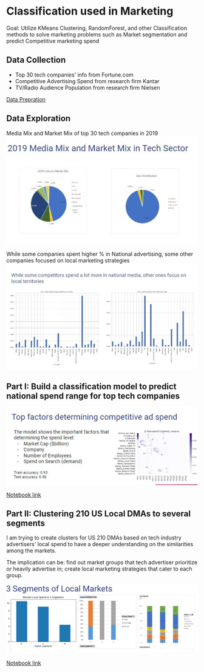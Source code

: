# Classification used in Marketing
Goal: Utilize KMeans Clustering, RandomForest, and other Classification methods to solve marketing problems such as Market segmentation and predict Competitive marketing spend

## Data Collection
- Top 30 tech companies' info from Fortune.com
- Competitive Advertising Spend from research firm Kantar
- TV/Radio Audience Population from research firm Nielsen

[Data Prepration](https://github.com/bonniema/Competitive_Spend_Classifier/blob/master/Data_Prep_Mod5_BM.ipynb)

## Data Exploration

Media Mix and Market Mix of top 30 tech companies in 2019 
![insight1](https://github.com/bonniema/Competitive_Spend_Classifier/blob/master/mix_chart.JPG)

While some companies spent higher % in National advertising, some other companies focused on local marketing strategies
![insight2](https://github.com/bonniema/Competitive_Spend_Classifier/blob/master/localvsnational.jpg)

## Part I: Build a classification model to predict national spend range for top tech companies


![Feature Importance](https://github.com/bonniema/Competitive_Spend_Classifier/blob/master/rf_results.JPG)

[Notebook link](https://github.com/bonniema/Competitive_Spend_Classifier/blob/master/Competitive_Classification_BM.ipynb)


## Part II: Clustering 210 US Local DMAs to several segments
I am trying to create clusters for US 210 DMAs based on tech industry advertisers' local spend to have a deeper understanding on the similarities among the markets. 

The implication can be: find out market groups that tech advertiser prioritize or heavily advertise in; create local marketing strategies that cater to each group. 

![Cluster Results](https://github.com/bonniema/Competitive_Spend_Classifier/blob/master/market_clusters.JPG)



[Notebook link](https://github.com/bonniema/Competitive_Spend_Classifier/blob/master/Market_Segmentation_BM.ipynb)

